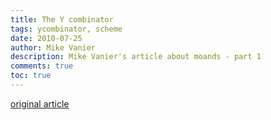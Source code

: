 ```yaml
---
title: The Y combinator
tags: ycombinator, scheme
date: 2010-07-25
author: Mike Vanier
description: Mike Vanier's article about moands - part 1
comments: true
toc: true
---
```

[original article](http://mvanier.livejournal.com/2700.html)

